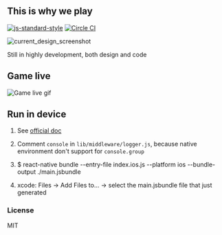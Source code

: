 ## This is why we play 
[![js-standard-style](https://img.shields.io/badge/code%20style-standard-brightgreen.svg?style=flat)](https://github.com/feross/standard)
[![Circle CI](https://circleci.com/gh/wwayne/react-native-nba-app/tree/master.svg?style=svg)](https://circleci.com/gh/wwayne/react-native-nba-app/tree/master)

![current_design_screenshot](https://cloud.githubusercontent.com/assets/5305874/11449716/3cc44c84-95bb-11e5-8955-b1b16a608951.png)

Still in highly development, both design and code

## Game live
![Game live gif](http://g.recordit.co/FOoJ7YFkTs.gif)


## Run in device
1. See [official doc](http://facebook.github.io/react-native/docs/running-on-device-ios.html#using-offline-bundle)

1. Comment `console` in `lib/middleware/logger.js`, because native environment don't support for `console.group`

2. $ react-native bundle --entry-file index.ios.js --platform ios --bundle-output ./main.jsbundle

3. xcode: Files -> Add Files to... -> select the main.jsbundle file that just generated

### License

MIT